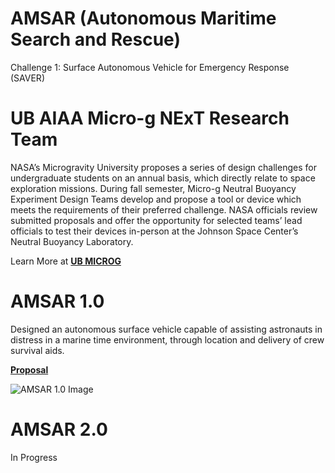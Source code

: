 # AMSAR (Autonomous Maritime Search and Rescue)
Challenge 1: Surface Autonomous Vehicle for Emergency Response (SAVER)

# UB AIAA Micro-g NExT Research Team
NASA’s Microgravity University proposes a series of design challenges for undergraduate students on an annual basis, which directly relate to space exploration missions. During fall semester, Micro-g Neutral Buoyancy Experiment Design Teams develop and propose a tool or device which meets the requirements of their preferred challenge. NASA officials review submitted proposals and offer the opportunity for selected teams’ lead officials to test their devices in-person at the Johnson Space Center’s Neutral Buoyancy Laboratory. 

Learn More at [**UB MICROG**](https://www.ubaiaa.org/microg.html)

# AMSAR 1.0
Designed an autonomous surface vehicle capable of assisting astronauts in distress in a marine time environment, through location and delivery of crew survival aids.

[**Proposal**](https://www.ubaiaa.org/docs/2020.pdf)

![AMSAR 1.0 Image](AMSAR?raw=true "Title")

# AMSAR 2.0
In Progress
